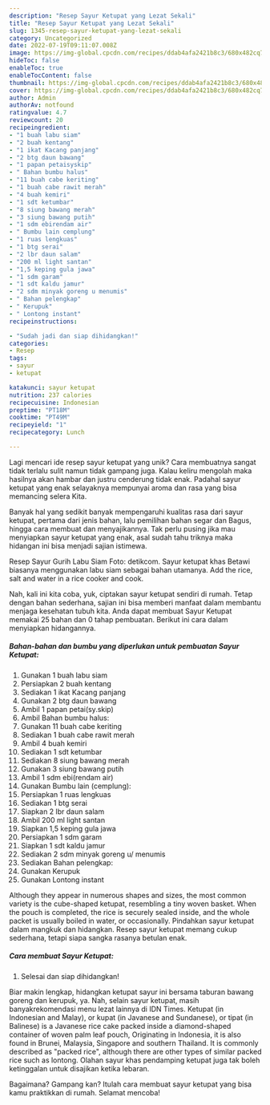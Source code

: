 ```yaml
---
description: "Resep Sayur Ketupat yang Lezat Sekali"
title: "Resep Sayur Ketupat yang Lezat Sekali"
slug: 1345-resep-sayur-ketupat-yang-lezat-sekali
category: Uncategorized
date: 2022-07-19T09:11:07.008Z
image: https://img-global.cpcdn.com/recipes/ddab4afa2421b8c3/680x482cq70/sayur-ketupat-foto-resep-utama.jpg
hideToc: false
enableToc: true
enableTocContent: false
thumbnail: https://img-global.cpcdn.com/recipes/ddab4afa2421b8c3/680x482cq70/sayur-ketupat-foto-resep-utama.jpg
cover: https://img-global.cpcdn.com/recipes/ddab4afa2421b8c3/680x482cq70/sayur-ketupat-foto-resep-utama.jpg
author: Admin
authorAv: notfound
ratingvalue: 4.7
reviewcount: 20
recipeingredient:
- "1 buah labu siam"
- "2 buah kentang"
- "1 ikat Kacang panjang"
- "2 btg daun bawang"
- "1 papan petaisyskip"
- " Bahan bumbu halus"
- "11 buah cabe keriting"
- "1 buah cabe rawit merah"
- "4 buah kemiri"
- "1 sdt ketumbar"
- "8 siung bawang merah"
- "3 siung bawang putih"
- "1 sdm ebirendam air"
- " Bumbu lain cemplung"
- "1 ruas lengkuas"
- "1 btg serai"
- "2 lbr daun salam"
- "200 ml light santan"
- "1,5 keping gula jawa"
- "1 sdm garam"
- "1 sdt kaldu jamur"
- "2 sdm minyak goreng u menumis"
- " Bahan pelengkap"
- " Kerupuk"
- " Lontong instant"
recipeinstructions:

- "Sudah jadi dan siap dihidangkan!"
categories:
- Resep
tags:
- sayur
- ketupat

katakunci: sayur ketupat 
nutrition: 237 calories
recipecuisine: Indonesian
preptime: "PT18M"
cooktime: "PT49M"
recipeyield: "1"
recipecategory: Lunch

---
```





Lagi mencari ide resep sayur ketupat yang unik? Cara membuatnya sangat tidak terlalu sulit namun tidak gampang juga. Kalau keliru mengolah maka hasilnya akan hambar dan justru cenderung tidak enak. Padahal sayur ketupat yang enak selayaknya mempunyai aroma dan rasa yang bisa memancing selera Kita.





Banyak hal yang sedikit banyak mempengaruhi kualitas rasa dari sayur ketupat, pertama dari jenis bahan, lalu pemilihan bahan segar dan Bagus, hingga cara membuat dan menyajikannya. Tak perlu pusing jika mau menyiapkan sayur ketupat yang enak,      asal sudah tahu triknya maka hidangan ini bisa menjadi sajian istimewa.














Resep Sayur Gurih Labu Siam Foto: detikcom. Sayur ketupat khas Betawi biasanya menggunakan labu siam sebagai bahan utamanya. Add the rice, salt and water in a rice cooker and cook.






Nah, kali ini kita coba, yuk, ciptakan sayur ketupat sendiri di rumah. Tetap dengan bahan sederhana, sajian ini bisa memberi manfaat dalam membantu menjaga kesehatan tubuh kita. Anda dapat membuat Sayur Ketupat memakai 25 bahan dan 0 tahap pembuatan. Berikut ini cara dalam menyiapkan hidangannya.

<!--inarticleads1-->

##### Bahan-bahan dan bumbu yang diperlukan untuk pembuatan Sayur Ketupat:

1. Gunakan 1 buah labu siam
1. Persiapkan 2 buah kentang
1. Sediakan 1 ikat Kacang panjang
1. Gunakan 2 btg daun bawang
1. Ambil 1 papan petai(sy.skip)
1. Ambil  Bahan bumbu halus:
1. Gunakan 11 buah cabe keriting
1. Sediakan 1 buah cabe rawit merah
1. Ambil 4 buah kemiri
1. Sediakan 1 sdt ketumbar
1. Sediakan 8 siung bawang merah
1. Gunakan 3 siung bawang putih
1. Ambil 1 sdm ebi(rendam air)
1. Gunakan  Bumbu lain (cemplung):
1. Persiapkan 1 ruas lengkuas
1. Sediakan 1 btg serai
1. Siapkan 2 lbr daun salam
1. Ambil 200 ml light santan
1. Siapkan 1,5 keping gula jawa
1. Persiapkan 1 sdm garam
1. Siapkan 1 sdt kaldu jamur
1. Sediakan 2 sdm minyak goreng u/ menumis
1. Sediakan  Bahan pelengkap:
1. Gunakan  Kerupuk
1. Gunakan  Lontong instant


Although they appear in numerous shapes and sizes, the most common variety is the cube-shaped ketupat, resembling a tiny woven basket. When the pouch is completed, the rice is securely sealed inside, and the whole packet is usually boiled in water, or occasionally. Pindahkan sayur ketupat dalam mangkuk dan hidangkan. Resep sayur ketupat memang cukup sederhana, tetapi siapa sangka rasanya betulan enak. 

<!--inarticleads2-->

##### Cara membuat Sayur Ketupat:


1. Selesai dan siap dihidangkan!

Biar makin lengkap, hidangkan ketupat sayur ini bersama taburan bawang goreng dan kerupuk, ya. Nah, selain sayur ketupat, masih banyakrekomendasi menu lezat lainnya di IDN Times. Ketupat (in Indonesian and Malay), or kupat (in Javanese and Sundanese), or tipat (in Balinese) is a Javanese rice cake packed inside a diamond-shaped container of woven palm leaf pouch, Originating in Indonesia, it is also found in Brunei, Malaysia, Singapore and southern Thailand. It is commonly described as &#34;packed rice&#34;, although there are other types of similar packed rice such as lontong. Olahan sayur khas pendamping ketupat juga tak boleh ketinggalan untuk disajikan ketika lebaran. 

Bagaimana? Gampang kan? Itulah cara membuat sayur ketupat yang bisa kamu praktikkan di rumah. Selamat mencoba!
